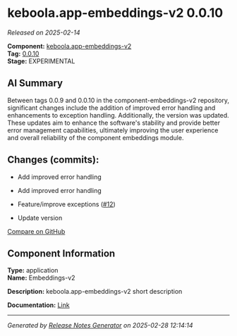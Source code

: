 # keboola.app-embeddings-v2 0.0.10

_Released on 2025-02-14_

**Component:** [keboola.app-embeddings-v2](https://github.com/keboola/component-embeddings-v2)  
**Tag:** [0.0.10](https://github.com/keboola/component-embeddings-v2/releases/tag/0.0.10)  
**Stage:** EXPERIMENTAL  


## AI Summary
Between tags 0.0.9 and 0.0.10 in the component-embeddings-v2 repository, significant changes include the addition of improved error handling and enhancements to exception handling. Additionally, the version was updated. These updates aim to enhance the software's stability and provide better error management capabilities, ultimately improving the user experience and overall reliability of the component embeddings module.



## Changes (commits):


- Add improved error handling 
  



- Add improved error handling 
  



- Feature/improve exceptions ([#12](https://github.com/keboola/component-embeddings-v2/pull/12))
  



- Update version 
  



[Compare on GitHub](https://github.com/component-embeddings-v2/compare/0.0.9...0.0.10)



## Component Information
**Type:** application  
**Name:** Embeddings-v2  

**Description:** keboola.app-embeddings-v2 short description  


**Documentation:** [Link](https://github.com/keboola/component-embeddings-v2/blob/master/README.md)  



---
_Generated by [Release Notes Generator](https://github.com/keboola/release-notes-generator) on 2025-02-28 12:14:14_ 